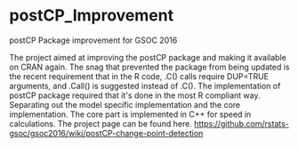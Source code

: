 # postCP_Improvement
postCP Package improvement for GSOC 2016

The project aimed at improving the postCP package and making it available on CRAN again. The snag that prevented the package from being updated is the recent requirement that in the R code, .C() calls require DUP=TRUE arguments, and .Call() is suggested instead of .C(). The implementation of postCP package required that it's done in the most R compliant way. Separating out the model specific implementation and the core implementation. The core part is implemented in C++ for speed in calculations. The project page can be found here. https://github.com/rstats-gsoc/gsoc2016/wiki/postCP-change-point-detection
